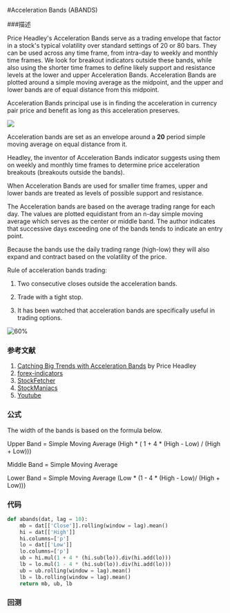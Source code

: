 #Acceleration Bands (ABANDS)



###描述

Price Headley's Acceleration Bands serve as a trading envelope that  factor in a stock's typical volatility over standard settings of 20 or 80 bars.  They can be used across any time frame, from intra-day to weekly and monthly time frames.  We look for breakout indicators outside these bands, while also using the shorter time frames to define likely support and resistance levels at the lower and upper Acceleration Bands. Acceleration Bands are plotted around a simple moving average as the midpoint, and the upper and lower bands are of equal distance from this midpoint.

Acceleration Bands principal use is in finding the acceleration in currency pair price and benefit as long as this acceleration preserves.

![](http://forex-indicators.net/files/indicators/acceleration_bands.png)

Acceleration bands are set as an envelope around a **20** period simple moving average on equal distance from it. 

Headley, the inventor of Acceleration Bands indicator suggests using them on weekly and monthly time frames to determine price acceleration breakouts (breakouts outside the bands).

When Acceleration Bands are used for smaller time frames, upper and lower bands are treated as levels of possible support and resistance.

The Acceleration bands are based on the average trading range for each day. The values are plotted equidistant from an n-day simple moving average which serves as the center or middle band. The author indicates that successive days exceeding one of the bands tends to indicate an entry point.

Because the bands use the daily trading range (high-low) they will also expand and contract based on the volatility of the price.

Rule of acceleration bands trading:

1) Two consecutive closes outside the acceleration bands.

2) Trade with a tight stop.

3) It has been watched that acceleration bands are specifically useful in trading options.



![60%](https://i1.wp.com/stockmaniacs.net/images/Acceleration-Bands-Trading.png)



### 参考文献

1. [Catching Big Trends with Acceleration Bands](https://www.bigtrends.com/education/catching-big-trends-with-acceleration-bands/) by Price Headley
2. [forex-indicators](http://forex-indicators.net/acceleration-bands)
3. [StockFetcher](https://www.stockfetcher.com/forums/Indicators/Acceleration-Bands/32186)
4. [StockManiacs](https://www.stockmaniacs.net/acceleration-bands-trading-new-way-trade-options/)
5. [Youtube](https://www.youtube.com/watch?v=7Be_kiZXiYw)

### 公式

The width of the bands is based on the formula below.

Upper Band = Simple Moving Average (High * ( 1 + 4 * (High - Low) / (High + Low)))

Middle Band = Simple Moving Average

Lower Band = Simple Moving Average (Low * (1 - 4 * (High - Low)/ (High + Low)))

### 代码

```python
def abands(dat, lag = 10):
    mb = dat[['Close']].rolling(window = lag).mean()
    hi = dat[['High']]
    hi.columns=['p']
    lo = dat[['Low']]
    lo.columns=['p']
    ub = hi.mul(1 + 4 * (hi.sub(lo)).div(hi.add(lo)))
    lb = lo.mul(1 - 4 * (hi.sub(lo)).div(hi.add(lo)))
    ub = ub.rolling(window = lag).mean()
    lb = lb.rolling(window = lag).mean() 
    return mb, ub, lb
```

### 回测


